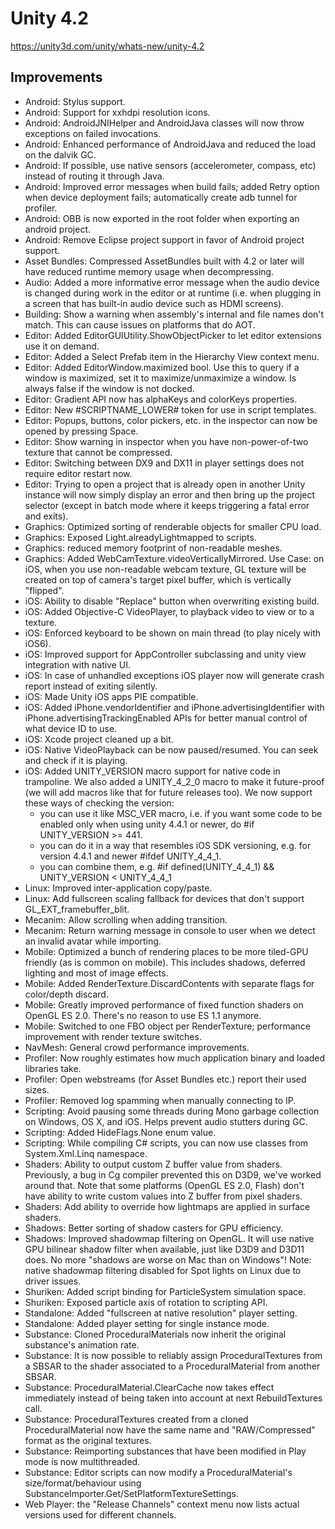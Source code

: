 # Unity 4.2

https://unity3d.com/unity/whats-new/unity-4.2

## Improvements



*   Android: Stylus support.
*   Android: Support for xxhdpi resolution icons.
*   Android: AndroidJNIHelper and AndroidJava classes will now throw exceptions on failed invocations.
*   Android: Enhanced performance of AndroidJava and reduced the load on the dalvik GC.
*   Android: If possible, use native sensors (accelerometer, compass, etc) instead of routing it through Java.
*   Android: Improved error messages when build fails; added Retry option when device deployment fails; automatically create adb tunnel for profiler.
*   Android: OBB is now exported in the root folder when exporting an android project.
*   Android: Remove Eclipse project support in favor of Android project support.
*   Asset Bundles: Compressed AssetBundles built with 4.2 or later will have reduced runtime memory usage when decompressing.
*   Audio: Added a more informative error message when the audio device is changed during work in the editor or at runtime (i.e. when plugging in a screen that has built-in audio device such as HDMI screens).
*   Building: Show a warning when assembly's internal and file names don't match. This can cause issues on platforms that do AOT.
*   Editor: Added EditorGUIUtility.ShowObjectPicker to let editor extensions use it on demand.
*   Editor: Added a Select Prefab item in the Hierarchy View context menu.
*   Editor: Added EditorWindow.maximized bool. Use this to query if a window is maximized, set it to maximize/unmaximize a window. Is always false if the window is not docked.
*   Editor: Gradient API now has alphaKeys and colorKeys properties.
*   Editor: New #SCRIPTNAME\_LOWER# token for use in script templates.
*   Editor: Popups, buttons, color pickers, etc. in the inspector can now be opened by pressing Space.
*   Editor: Show warning in inspector when you have non-power-of-two texture that cannot be compressed.
*   Editor: Switching between DX9 and DX11 in player settings does not require editor restart now.
*   Editor: Trying to open a project that is already open in another Unity instance will now simply display an error and then bring up the project selector (except in batch mode where it keeps triggering a fatal error and exits).
*   Graphics: Optimized sorting of renderable objects for smaller CPU load.
*   Graphics: Exposed Light.alreadyLightmapped to scripts.
*   Graphics: reduced memory footprint of non-readable meshes.
*   Graphics: Added WebCamTexture.videoVerticallyMirrored. Use Case: on iOS, when you use non-readable webcam texture, GL texture will be created on top of camera's target pixel buffer, which is vertically "flipped".
*   iOS: Ability to disable "Replace" button when overwriting existing build.
*   iOS: Added Objective-C VideoPlayer, to playback video to view or to a texture.
*   iOS: Enforced keyboard to be shown on main thread (to play nicely with iOS6).
*   iOS: Improved support for AppController subclassing and unity view integration with native UI.
*   iOS: In case of unhandled exceptions iOS player now will generate crash report instead of exiting silently.
*   iOS: Made Unity iOS apps PIE compatible.
*   iOS: Added iPhone.vendorIdentifier and iPhone.advertisingIdentifier with iPhone.advertisingTrackingEnabled APIs for better manual control of what device ID to use.
*   iOS: Xcode project cleaned up a bit.
*   iOS: Native VideoPlayback can be now paused/resumed. You can seek and check if it is playing.
*   iOS: Added UNITY\_VERSION macro support for native code in trampoline. We also added a UNITY\_4\_2\_0 macro to make it future-proof (we will add macros like that for future releases too). We now support these ways of checking the version:
    *   you can use it like MSC\_VER macro, i.e. if you want some code to be enabled only when using unity 4.4.1 or newer, do #if UNITY\_VERSION >= 441.
    *   you can do it in a way that resembles iOS SDK versioning, e.g. for version 4.4.1 and newer #ifdef UNITY\_4\_4\_1.
    *   you can combine them, e.g. #if defined(UNITY\_4\_4\_1) && UNITY\_VERSION < UNITY\_4\_4\_1
*   Linux: Improved inter-application copy/paste.
*   Linux: Add fullscreen scaling fallback for devices that don't support GL\_EXT\_framebuffer\_blit.
*   Mecanim: Allow scrolling when adding transition.
*   Mecanim: Return warning message in console to user when we detect an invalid avatar while importing.
*   Mobile: Optimized a bunch of rendering places to be more tiled-GPU friendly (as is common on mobile). This includes shadows, deferred lighting and most of image effects.
*   Mobile: Added RenderTexture.DiscardContents with separate flags for color/depth discard.
*   Mobile: Greatly improved performance of fixed function shaders on OpenGL ES 2.0. There's no reason to use ES 1.1 anymore.
*   Mobile: Switched to one FBO object per RenderTexture; performance improvement with render texture switches.
*   NavMesh: General crowd performance improvements.
*   Profiler: Now roughly estimates how much application binary and loaded libraries take.
*   Profiler: Open webstreams (for Asset Bundles etc.) report their used sizes.
*   Profiler: Removed log spamming when manually connecting to IP.
*   Scripting: Avoid pausing some threads during Mono garbage collection on Windows, OS X, and iOS. Helps prevent audio stutters during GC.
*   Scripting: Added HideFlags.None enum value.
*   Scripting: While compiling C# scripts, you can now use classes from System.Xml.Linq namespace.
*   Shaders: Ability to output custom Z buffer value from shaders. Previously, a bug in Cg compiler prevented this on D3D9, we've worked around that. Note that some platforms (OpenGL ES 2.0, Flash) don't have ability to write custom values into Z buffer from pixel shaders.
*   Shaders: Add ability to override how lightmaps are applied in surface shaders.
*   Shadows: Better sorting of shadow casters for GPU efficiency.
*   Shadows: Improved shadowmap filtering on OpenGL. It will use native GPU bilinear shadow filter when available, just like D3D9 and D3D11 does. No more "shadows are worse on Mac than on Windows"! Note: native shadowmap filtering disabled for Spot lights on Linux due to driver issues.
*   Shuriken: Added script binding for ParticleSystem simulation space.
*   Shuriken: Exposed particle axis of rotation to scripting API.
*   Standalone: Added "fullscreen at native resolution" player setting.
*   Standalone: Added player setting for single instance mode.
*   Substance: Cloned ProceduralMaterials now inherit the original substance's animation rate.
*   Substance: It is now possible to reliably assign ProceduralTextures from a SBSAR to the shader associated to a ProceduralMaterial from another SBSAR.
*   Substance: ProceduralMaterial.ClearCache now takes effect immediately instead of being taken into account at next RebuildTextures call.
*   Substance: ProceduralTextures created from a cloned ProceduralMaterial now have the same name and "RAW/Compressed" format as the original textures.
*   Substance: Reimporting substances that have been modified in Play mode is now multithreaded.
*   Substance: Editor scripts can now modify a ProceduralMaterial's size/format/behaviour using SubstanceImporter.Get/SetPlatformTextureSettings.
*   Web Player: the "Release Channels" context menu now lists actual versions used for different channels.